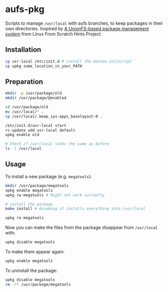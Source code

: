 aufs-pkg
========
Scripts to manage `/usr/local` with aufs branches, to keep packages in their own directories. Inspired by [A UnionFS-based package management system](http://www.linuxfromscratch.org/hints/downloads/files/pkg_unionfs.txt) from Linux From Scratch Hints Project.

Installation
------------
```bash
cp usr-local /etc/init.d # install the Gentoo initscript
cp upkg some_location_in_your_PATH
```

Preparation
-----------
```bash
mkdir -p /usr/package/old
mkdir /usr/package/@enabled

cd /usr/package/old
mv /usr/local/* .
cp /usr/local/.keep_sys-apps_baselayout-0 .

/etc/init.d/usr-local start
rc-update add usr-local default
upkg enable old

# Check if /usr/local looks the same as before
ls -l /usr/local
```

Usage
-----
To install a new package (e.g. `megatools`):
```bash
mkdir /usr/package/megatools
upkg enable megatools
upkg rw megatools # Might not work currently

# install the package
make install # Assuming it installs everything into /usr/local

upkg ro megatools
```

Now you can make the files from the package disappear from `/usr/local` with:
```bash
upkg disable megatools
```

To make them appear again:
```bash
upkg enable megatools
```

To uninstall the package:
```bash
upkg disable megatools
rm -rf /usr/package/megatools
```
